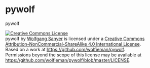 pywolf
============

pywolf

<a rel="license" href="http://creativecommons.org/licenses/by-nc-sa/4.0/"><img alt="Creative Commons License" style="border-width:0" src="http://i.creativecommons.org/l/by-nc-sa/4.0/88x31.png" /></a><br /><span xmlns:dct="http://purl.org/dc/terms/" property="dct:title">pywolf</span> by <a xmlns:cc="http://creativecommons.org/ns#" href="https://github.com/wolfieman/pywolf" property="cc:attributionName" rel="cc:attributionURL">Wolfgang Sanyer</a> is licensed under a <a rel="license" href="http://creativecommons.org/licenses/by-nc-sa/4.0/">Creative Commons Attribution-NonCommercial-ShareAlike 4.0 International License</a>.<br />Based on a work at <a xmlns:dct="http://purl.org/dc/terms/" href="https://github.com/wolfieman/pywolf" rel="dct:source">https://github.com/wolfieman/pywolf</a>.<br />Permissions beyond the scope of this license may be available at <a xmlns:cc="http://creativecommons.org/ns#" href="https://github.com/wolfieman/pywolf/blob/master/LICENSE" rel="cc:morePermissions">https://github.com/wolfieman/pywolf/blob/master/LICENSE</a>.